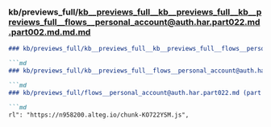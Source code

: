 ### kb/previews_full/kb__previews_full__kb__previews_full__kb__previews_full__flows__personal_account@auth.har.part022.md.part002.md.md.md

```md
### kb/previews_full/kb__previews_full__kb__previews_full__flows__personal_account@auth.har.part022.md.part002.md.md

```md
### kb/previews_full/kb__previews_full__flows__personal_account@auth.har.part022.md.part002.md

```md
### kb/previews_full/flows__personal_account@auth.har.part022.md (part 002)

```md
rl": "https://n958200.alteg.io/chunk-KO722YSM.js",
    
```

```

```

```

```
